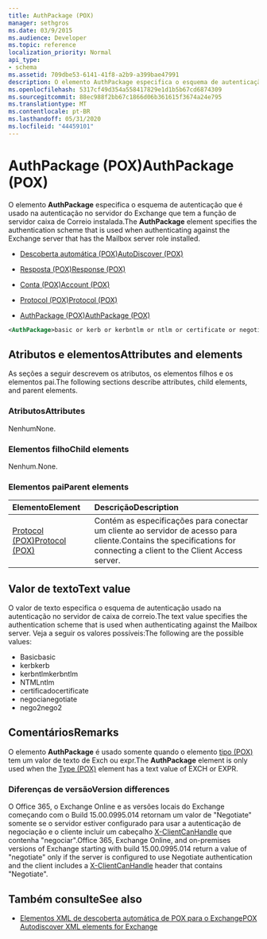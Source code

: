 ```yaml
---
title: AuthPackage (POX)
manager: sethgros
ms.date: 03/9/2015
ms.audience: Developer
ms.topic: reference
localization_priority: Normal
api_type:
- schema
ms.assetid: 709dbe53-6141-41f8-a2b9-a399bae47991
description: O elemento AuthPackage especifica o esquema de autenticação que é usado na autenticação no servidor do Exchange que tem a função de servidor caixa de Correio instalada.
ms.openlocfilehash: 5317cf49d354a558417829e1d1b5b67cd6874309
ms.sourcegitcommit: 88ec988f2bb67c1866d06b361615f3674a24e795
ms.translationtype: MT
ms.contentlocale: pt-BR
ms.lasthandoff: 05/31/2020
ms.locfileid: "44459101"
---
```

# <a name="authpackage-pox"></a><span data-ttu-id="195a5-103">AuthPackage (POX)</span><span class="sxs-lookup"><span data-stu-id="195a5-103">AuthPackage (POX)</span></span>

<span data-ttu-id="195a5-104">O elemento **AuthPackage** especifica o esquema de autenticação que é usado na autenticação no servidor do Exchange que tem a função de servidor caixa de Correio instalada.</span><span class="sxs-lookup"><span data-stu-id="195a5-104">The **AuthPackage** element specifies the authentication scheme that is used when authenticating against the Exchange server that has the Mailbox server role installed.</span></span> 
  
- [<span data-ttu-id="195a5-105">Descoberta automática (POX)</span><span class="sxs-lookup"><span data-stu-id="195a5-105">AutoDiscover (POX)</span></span>](autodiscover-pox.md)
  
- [<span data-ttu-id="195a5-106">Resposta (POX)</span><span class="sxs-lookup"><span data-stu-id="195a5-106">Response (POX)</span></span>](response-pox.md)
  
- [<span data-ttu-id="195a5-107">Conta (POX)</span><span class="sxs-lookup"><span data-stu-id="195a5-107">Account (POX)</span></span>](account-pox.md)
  
- [<span data-ttu-id="195a5-108">Protocol (POX)</span><span class="sxs-lookup"><span data-stu-id="195a5-108">Protocol (POX)</span></span>](protocol-pox.md)
  
- [<span data-ttu-id="195a5-109">AuthPackage (POX)</span><span class="sxs-lookup"><span data-stu-id="195a5-109">AuthPackage (POX)</span></span>](authpackage-pox.md)
  
```xml
<AuthPackage>basic or kerb or kerbntlm or ntlm or certificate or negotiate or nego2</AuthPackage>
```

## <a name="attributes-and-elements"></a><span data-ttu-id="195a5-110">Atributos e elementos</span><span class="sxs-lookup"><span data-stu-id="195a5-110">Attributes and elements</span></span>

<span data-ttu-id="195a5-111">As seções a seguir descrevem os atributos, os elementos filhos e os elementos pai.</span><span class="sxs-lookup"><span data-stu-id="195a5-111">The following sections describe attributes, child elements, and parent elements.</span></span>
  
### <a name="attributes"></a><span data-ttu-id="195a5-112">Atributos</span><span class="sxs-lookup"><span data-stu-id="195a5-112">Attributes</span></span>

<span data-ttu-id="195a5-113">Nenhum</span><span class="sxs-lookup"><span data-stu-id="195a5-113">None.</span></span>
  
### <a name="child-elements"></a><span data-ttu-id="195a5-114">Elementos filho</span><span class="sxs-lookup"><span data-stu-id="195a5-114">Child elements</span></span>

<span data-ttu-id="195a5-115">Nenhum.</span><span class="sxs-lookup"><span data-stu-id="195a5-115">None.</span></span>
  
### <a name="parent-elements"></a><span data-ttu-id="195a5-116">Elementos pai</span><span class="sxs-lookup"><span data-stu-id="195a5-116">Parent elements</span></span>

|<span data-ttu-id="195a5-117">**Elemento**</span><span class="sxs-lookup"><span data-stu-id="195a5-117">**Element**</span></span>|<span data-ttu-id="195a5-118">**Descrição**</span><span class="sxs-lookup"><span data-stu-id="195a5-118">**Description**</span></span>|
|:-----|:-----|
|[<span data-ttu-id="195a5-119">Protocol (POX)</span><span class="sxs-lookup"><span data-stu-id="195a5-119">Protocol (POX)</span></span>](protocol-pox.md) <br/> |<span data-ttu-id="195a5-120">Contém as especificações para conectar um cliente ao servidor de acesso para cliente.</span><span class="sxs-lookup"><span data-stu-id="195a5-120">Contains the specifications for connecting a client to the Client Access server.</span></span>  <br/> |
   
## <a name="text-value"></a><span data-ttu-id="195a5-121">Valor de texto</span><span class="sxs-lookup"><span data-stu-id="195a5-121">Text value</span></span>

<span data-ttu-id="195a5-122">O valor de texto especifica o esquema de autenticação usado na autenticação no servidor de caixa de correio.</span><span class="sxs-lookup"><span data-stu-id="195a5-122">The text value specifies the authentication scheme that is used when authenticating against the Mailbox server.</span></span> <span data-ttu-id="195a5-123">Veja a seguir os valores possíveis:</span><span class="sxs-lookup"><span data-stu-id="195a5-123">The following are the possible values:</span></span>
  
- <span data-ttu-id="195a5-124">Basic</span><span class="sxs-lookup"><span data-stu-id="195a5-124">basic</span></span>
- <span data-ttu-id="195a5-125">kerb</span><span class="sxs-lookup"><span data-stu-id="195a5-125">kerb</span></span>
- <span data-ttu-id="195a5-126">kerbntlm</span><span class="sxs-lookup"><span data-stu-id="195a5-126">kerbntlm</span></span>
- <span data-ttu-id="195a5-127">NTML</span><span class="sxs-lookup"><span data-stu-id="195a5-127">ntlm</span></span>
- <span data-ttu-id="195a5-128">certificado</span><span class="sxs-lookup"><span data-stu-id="195a5-128">certificate</span></span>
- <span data-ttu-id="195a5-129">negocia</span><span class="sxs-lookup"><span data-stu-id="195a5-129">negotiate</span></span>
- <span data-ttu-id="195a5-130">nego2</span><span class="sxs-lookup"><span data-stu-id="195a5-130">nego2</span></span>
    
## <a name="remarks"></a><span data-ttu-id="195a5-131">Comentários</span><span class="sxs-lookup"><span data-stu-id="195a5-131">Remarks</span></span>

<span data-ttu-id="195a5-132">O elemento **AuthPackage** é usado somente quando o elemento [tipo (POX)](type-pox.md) tem um valor de texto de Exch ou expr.</span><span class="sxs-lookup"><span data-stu-id="195a5-132">The **AuthPackage** element is only used when the [Type (POX)](type-pox.md) element has a text value of EXCH or EXPR.</span></span> 
  
### <a name="version-differences"></a><span data-ttu-id="195a5-133">Diferenças de versão</span><span class="sxs-lookup"><span data-stu-id="195a5-133">Version differences</span></span>

<span data-ttu-id="195a5-134">O Office 365, o Exchange Online e as versões locais do Exchange começando com o Build 15.00.0995.014 retornam um valor de "Negotiate" somente se o servidor estiver configurado para usar a autenticação de negociação e o cliente incluir um cabeçalho [X-ClientCanHandle](pox-autodiscover-request-for-exchange.md) que contenha "negociar".</span><span class="sxs-lookup"><span data-stu-id="195a5-134">Office 365, Exchange Online, and on-premises versions of Exchange starting with build 15.00.0995.014 return a value of "negotiate" only if the server is configured to use Negotiate authentication and the client includes a [X-ClientCanHandle](pox-autodiscover-request-for-exchange.md) header that contains "Negotiate".</span></span> 
  
## <a name="see-also"></a><span data-ttu-id="195a5-135">Também consulte</span><span class="sxs-lookup"><span data-stu-id="195a5-135">See also</span></span>

- [<span data-ttu-id="195a5-136">Elementos XML de descoberta automática de POX para o Exchange</span><span class="sxs-lookup"><span data-stu-id="195a5-136">POX Autodiscover XML elements for Exchange</span></span>](pox-autodiscover-xml-elements-for-exchange.md)

